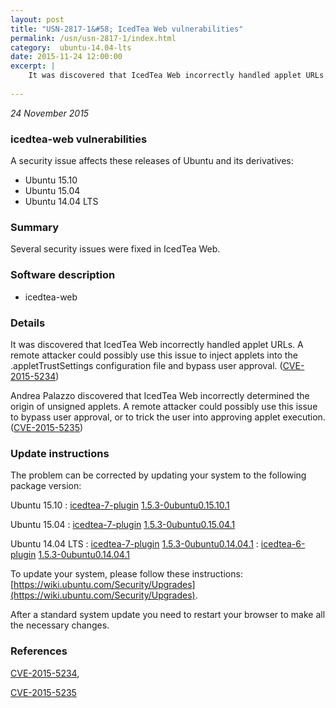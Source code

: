 ```yaml
---
layout: post
title: "USN-2817-1&#58; IcedTea Web vulnerabilities"
permalink: /usn/usn-2817-1/index.html
category:  ubuntu-14.04-lts
date: 2015-11-24 12:00:00
excerpt: |
    It was discovered that IcedTea Web incorrectly handled applet URLs. A remote attacker could possibly use this issue to inject applets into the .appletTrustSettings configuration file and bypass user approval. ([CVE-2015-5234](http://people.ubuntu.com/~ubuntu-security/cve/CVE-2015-5234))
    
--- 
```

 
 

*24 November 2015*

### icedtea-web vulnerabilities

A security issue affects these releases of Ubuntu and its derivatives:

* Ubuntu 15.10
* Ubuntu 15.04
* Ubuntu 14.04 LTS

### Summary

Several security issues were fixed in IcedTea Web. 

### Software description

* icedtea-web 

### Details

It was discovered that IcedTea Web incorrectly handled applet URLs. A remote attacker could possibly use this issue to inject applets into the .appletTrustSettings configuration file and bypass user approval. ([CVE-2015-5234](http://people.ubuntu.com/~ubuntu-security/cve/CVE-2015-5234))

Andrea Palazzo discovered that IcedTea Web incorrectly determined the origin of unsigned applets. A remote attacker could possibly use this issue to bypass user approval, or to trick the user into approving applet execution. ([CVE-2015-5235](http://people.ubuntu.com/~ubuntu-security/cve/CVE-2015-5235)) 

### Update instructions

The problem can be corrected by updating your system to the following package version:

Ubuntu 15.10
 : [icedtea-7-plugin](https://launchpad.net/ubuntu/+source/icedtea-web) <span> [1.5.3-0ubuntu0.15.10.1](https://launchpad.net/ubuntu/+source/icedtea-web/1.5.3-0ubuntu0.15.10.1) </span> 

Ubuntu 15.04
 : [icedtea-7-plugin](https://launchpad.net/ubuntu/+source/icedtea-web) <span> [1.5.3-0ubuntu0.15.04.1](https://launchpad.net/ubuntu/+source/icedtea-web/1.5.3-0ubuntu0.15.04.1) </span> 

Ubuntu 14.04 LTS
 : [icedtea-7-plugin](https://launchpad.net/ubuntu/+source/icedtea-web) <span> [1.5.3-0ubuntu0.14.04.1](https://launchpad.net/ubuntu/+source/icedtea-web/1.5.3-0ubuntu0.14.04.1) </span> 
 : [icedtea-6-plugin](https://launchpad.net/ubuntu/+source/icedtea-web) <span> [1.5.3-0ubuntu0.14.04.1](https://launchpad.net/ubuntu/+source/icedtea-web/1.5.3-0ubuntu0.14.04.1) </span> 

To update your system, please follow these instructions: [https://wiki.ubuntu.com/Security/Upgrades](https://wiki.ubuntu.com/Security/Upgrades).

After a standard system update you need to restart your browser to make all the necessary changes. 

### References

 
 [CVE-2015-5234](http://people.ubuntu.com/~ubuntu-security/cve/CVE-2015-5234), 

 [CVE-2015-5235](http://people.ubuntu.com/~ubuntu-security/cve/CVE-2015-5235)
 


